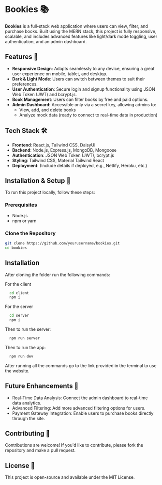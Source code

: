 # Bookies 📚

**Bookies** is a full-stack web application where users can view, filter, and purchase books. Built using the MERN stack, this project is fully responsive, scalable, and includes advanced features like light/dark mode toggling, user authentication, and an admin dashboard.

## Features 🌟

- **Responsive Design**: Adapts seamlessly to any device, ensuring a great user experience on mobile, tablet, and desktop.
- **Dark & Light Mode**: Users can switch between themes to suit their preferences.
- **User Authentication**: Secure login and signup functionality using JSON Web Token (JWT) and bcrypt.js.
- **Book Management**: Users can filter books by free and paid options.
- **Admin Dashboard**: Accessible only via a secret key, allowing admins to:
  - View, add, and delete books
  - Analyze mock data (ready to connect to real-time data in production)

## Tech Stack 🛠️

- **Frontend**: React.js, Tailwind CSS, DaisyUI
- **Backend**: Node.js, Express.js, MongoDB, Mongoose
- **Authentication**: JSON Web Token (JWT), bcrypt.js
- **Styling**: Tailwind CSS, Material Tailwind React
- **Deployment**: (Include details if deployed, e.g., Netlify, Heroku, etc.)

## Installation & Setup 🚀

To run this project locally, follow these steps:

### Prerequisites

- Node.js
- npm or yarn

### Clone the Repository

```bash
git clone https://github.com/yourusername/bookies.git
cd bookies
```

## Installation

After cloning the folder run the following commands:

For the client

```bash
  cd client
  npm i
```

For the server

```bash
  cd server
  npm i
```

Then to run the server:

```bash
  npm run server
```

Then to run the app:

```bash
  npm run dev
```

After running all the commands go to the link provided in the terminal to use the website.

## Future Enhancements 🔮

- Real-Time Data Analysis: Connect the admin dashboard to real-time data analytics.
- Advanced Filtering: Add more advanced filtering options for users.
- Payment Gateway Integration: Enable users to purchase books directly through the site.

## Contributing 🤝

Contributions are welcome! If you'd like to contribute, please fork the repository and make a pull request.

## License 📄

This project is open-source and available under the MIT License.
